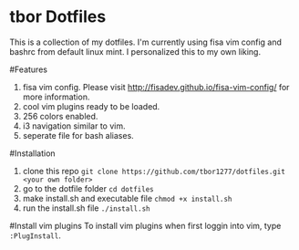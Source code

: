 # tbor Dotfiles
This is a collection of my dotfiles. I'm currently using fisa vim config and bashrc from default linux mint. I personalized this to my own liking.

#Features
1. fisa vim config. Please visit http://fisadev.github.io/fisa-vim-config/ for more information.
2. cool vim plugins ready to be loaded.
3. 256 colors enabled.
4. i3 navigation similar to vim.
5. seperate file for bash aliases.

#Installation
1. clone this repo
`git clone https://github.com/tbor1277/dotfiles.git <your own folder>`
2. go to the dotfile folder
`cd dotfiles`
3. make install.sh and executable file
`chmod +x install.sh`
4. run the install.sh file
`./install.sh`

#Install vim plugins
To install vim plugins when first loggin into vim, type `:PlugInstall`.
